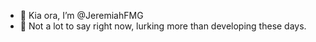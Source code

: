 - 👋 Kia ora, I’m @JeremiahFMG
- 🤫 Not a lot to say right now, lurking more than developing these days.

<!---
JeremiahFMG/JeremiahFMG is a ✨ special ✨ repository because its `README.md` (this file) appears on your GitHub profile.
You can click the Preview link to take a look at your changes.
--->
